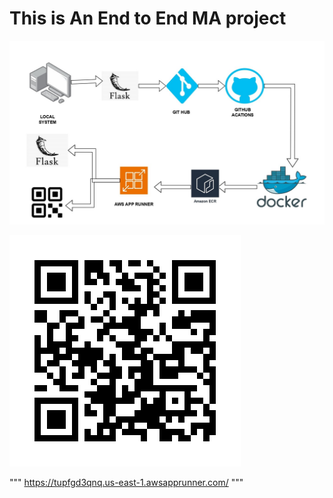 # This is An End to End MA project

![Alt text](insurationcost_page-0001.jpg)

![Alt text](qrcode.png)

"""
https://tupfgd3qnq.us-east-1.awsapprunner.com/
"""